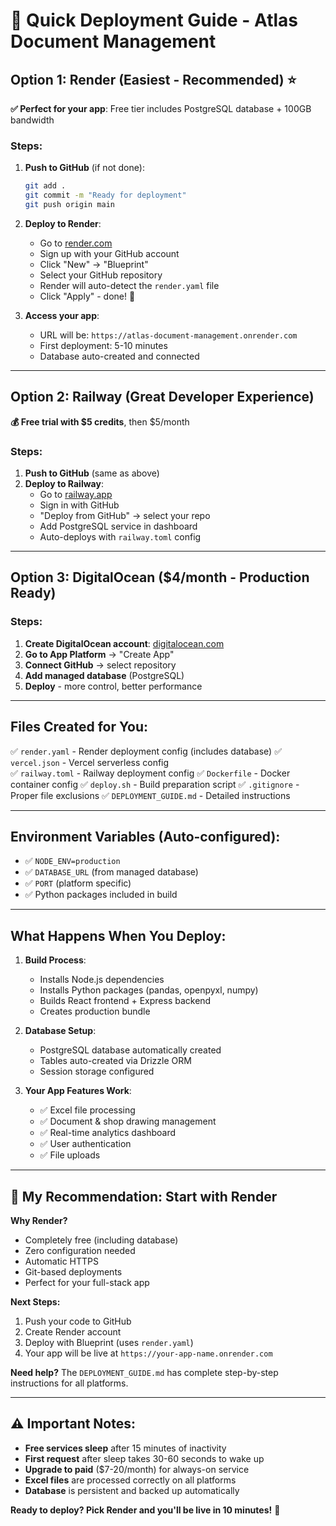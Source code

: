 # 🚀 Quick Deployment Guide - Atlas Document Management

## **Option 1: Render (Easiest - Recommended)** ⭐

**✅ Perfect for your app**: Free tier includes PostgreSQL database + 100GB bandwidth

### Steps:
1. **Push to GitHub** (if not done):
   ```bash
   git add .
   git commit -m "Ready for deployment"
   git push origin main
   ```

2. **Deploy to Render**:
   - Go to [render.com](https://render.com)
   - Sign up with your GitHub account
   - Click "New" → "Blueprint"  
   - Select your GitHub repository
   - Render will auto-detect the `render.yaml` file
   - Click "Apply" - done! 🎉

3. **Access your app**: 
   - URL will be: `https://atlas-document-management.onrender.com`
   - First deployment: 5-10 minutes
   - Database auto-created and connected

---

## **Option 2: Railway (Great Developer Experience)** 

**💰 Free trial with $5 credits**, then $5/month

### Steps:
1. **Push to GitHub** (same as above)
2. **Deploy to Railway**:
   - Go to [railway.app](https://railway.app)
   - Sign in with GitHub
   - "Deploy from GitHub" → select your repo
   - Add PostgreSQL service in dashboard
   - Auto-deploys with `railway.toml` config

---

## **Option 3: DigitalOcean ($4/month - Production Ready)**

### Steps:
1. **Create DigitalOcean account**: [digitalocean.com](https://cloud.digitalocean.com)
2. **Go to App Platform** → "Create App"
3. **Connect GitHub** → select repository
4. **Add managed database** (PostgreSQL)
5. **Deploy** - more control, better performance

---

## **Files Created for You:**

✅ `render.yaml` - Render deployment config (includes database)
✅ `vercel.json` - Vercel serverless config  
✅ `railway.toml` - Railway deployment config
✅ `Dockerfile` - Docker container config
✅ `deploy.sh` - Build preparation script
✅ `.gitignore` - Proper file exclusions
✅ `DEPLOYMENT_GUIDE.md` - Detailed instructions

---

## **Environment Variables (Auto-configured):**

- ✅ `NODE_ENV=production`
- ✅ `DATABASE_URL` (from managed database)
- ✅ `PORT` (platform specific)
- ✅ Python packages included in build

---

## **What Happens When You Deploy:**

1. **Build Process**:
   - Installs Node.js dependencies
   - Installs Python packages (pandas, openpyxl, numpy)
   - Builds React frontend + Express backend
   - Creates production bundle

2. **Database Setup**:
   - PostgreSQL database automatically created
   - Tables auto-created via Drizzle ORM
   - Session storage configured

3. **Your App Features Work**:
   - ✅ Excel file processing
   - ✅ Document & shop drawing management  
   - ✅ Real-time analytics dashboard
   - ✅ User authentication
   - ✅ File uploads

---

## **🎯 My Recommendation: Start with Render**

**Why Render?**
- Completely free (including database)
- Zero configuration needed
- Automatic HTTPS
- Git-based deployments
- Perfect for your full-stack app

**Next Steps:**
1. Push your code to GitHub
2. Create Render account  
3. Deploy with Blueprint (uses `render.yaml`)
4. Your app will be live at `https://your-app-name.onrender.com`

**Need help?** The `DEPLOYMENT_GUIDE.md` has complete step-by-step instructions for all platforms.

---

## **⚠️ Important Notes:**

- **Free services sleep** after 15 minutes of inactivity
- **First request** after sleep takes 30-60 seconds to wake up
- **Upgrade to paid** ($7-20/month) for always-on service
- **Excel files** are processed correctly on all platforms
- **Database** is persistent and backed up automatically

**Ready to deploy? Pick Render and you'll be live in 10 minutes!** 🚀